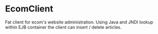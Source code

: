 # EcomClient
Fat client for ecom's website administration. Using Java and JNDI lookup within EJB container the client can insert / delete articles. 
